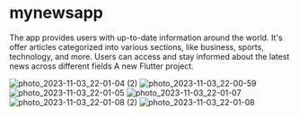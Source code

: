 # mynewsapp
The app provides users with up-to-date information around the world.
It's offer articles categorized into various sections, like business, sports, technology, and more.
Users can access and stay informed about the latest news across different
fields
A new Flutter project.

![photo_2023-11-03_22-01-04 (2)](https://github.com/fatima304/Newzia/assets/101287056/ebc599b8-3157-4fdd-856c-90c58188f64c)
![photo_2023-11-03_22-00-59](https://github.com/fatima304/Newzia/assets/101287056/1d433995-93c8-47a4-81ee-21b3f185560f)
![photo_2023-11-03_22-01-05](https://github.com/fatima304/Newzia/assets/101287056/f0570380-7350-49f0-860d-4f8b1b83988b)
![photo_2023-11-03_22-01-07](https://github.com/fatima304/Newzia/assets/101287056/10942bb3-8f1e-4c33-9c78-fc26f9f62a23)
![photo_2023-11-03_22-01-08 (2)](https://github.com/fatima304/Newzia/assets/101287056/36758e8a-c69c-447d-9d44-5bf97759d79f)
![photo_2023-11-03_22-01-08](https://github.com/fatima304/Newzia/assets/101287056/9b5bf451-a812-45cf-9b62-54fa658eb0b7)

